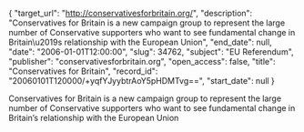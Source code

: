 {
  "target_url": "http://conservativesforbritain.org/", 
  "description": "Conservatives for Britain is a new campaign group to represent the large number of Conservative supporters who want to see fundamental change in Britain\u2019s relationship with the European Union", 
  "end_date": null, 
  "date": "2006-01-01T12:00:00", 
  "slug": 34762, 
  "subject": "EU Referendum", 
  "publisher": "conservativesforbritain.org", 
  "open_access": false, 
  "title": "Conservatives for Britain", 
  "record_id": "20060101T120000/+yqfYJyybtrAoY5pHDMTvg==", 
  "start_date": null
}

Conservatives for Britain is a new campaign group to represent the large number of Conservative supporters who want to see fundamental change in Britain’s relationship with the European Union